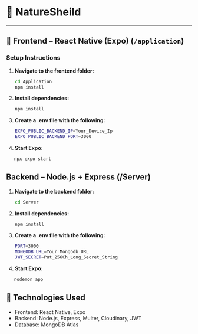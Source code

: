 # 🌿 NatureSheild

---

## 📱 Frontend – React Native (Expo) (`/application`)

### Setup Instructions

1. **Navigate to the frontend folder:**

   ```bash
   cd Application
   npm install
   ```
2. **Install dependencies:**
   ```bash
   npm install   
   ```

3. **Create a .env file with the following:**

    ```bash
   EXPO_PUBLIC_BACKEND_IP=Your_Device_Ip
   EXPO_PUBLIC_BACKEND_PORT=3000
   ```
4. **Start Expo:**

```bash
   npx expo start
   ```

## Backend – Node.js + Express (/Server)
1. **Navigate to the backend folder:**

   ```bash
   cd Server
   ```
2. **Install dependencies:**
   ```bash
   npm install   
   ```
3. **Create a .env file with the following:**

    ```bash
   PORT=3000
   MONGODB_URL=Your_Mongodb_URL
   JWT_SECRET=Put_256Ch_Long_Secret_String
   ```
4. **Start Expo:**

```bash
   nodemon app
```


## 🔧 Technologies Used

- Frontend: React Native, Expo
- Backend: Node.js, Express, Multer, Cloudinary, JWT
- Database: MongoDB Atlas